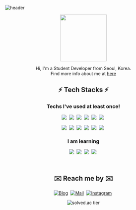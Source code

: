 ![header](https://capsule-render.vercel.app/api?type=waving&color=gradient&height=150&fontAlignY=30&section=header&text=Hello,&nbsp;Welcome!&fontSize=30&animation=twinkling)

<div align=center>

<img src="https://imgur.com/Y9HauqE.png" width="150"/>

Hi, I'm a Student Developer from Seoul, Korea.  
Find more info about me at [here](https://yxxshin.github.io/about/)
  
## ⚡️ Tech Stacks ⚡️
### Techs I've used at least once!  
<img src="https://img.shields.io/badge/C++-00599C?style=flat-square&logo=C%2B%2B&logoColor=white"/></a>&nbsp;
<img src="https://img.shields.io/badge/C-A8B9CC?style=flat-square&logo=C&logoColor=white"/></a>&nbsp;
<img src="https://img.shields.io/badge/JavaScript-F7DF1E?style=flat-square&logo=JavaScript&logoColor=white"/></a>&nbsp;
<img src="https://img.shields.io/badge/Python-3776AB?style=flat-square&logo=Python&logoColor=white"/></a>&nbsp;
<img src="https://img.shields.io/badge/R-276DC3?style=flat-square&logo=R&logoColor=white"/></a>&nbsp;
<img src="https://img.shields.io/badge/Matlab-0076A8?style=flat-square&logo=Mathworks&logoColor=white"/></a>&nbsp;

<img src="https://img.shields.io/badge/Node.js-339933?style=flat-square&logo=Node.js&logoColor=white"/></a>&nbsp;
<img src="https://img.shields.io/badge/MySQL-4479A1?style=flat-square&logo=MySQL&logoColor=white"/></a>&nbsp;
<img src="https://img.shields.io/badge/Amazon%20AWS-232F3E?style=flat-square&logo=Amazon%20AWS&logoColor=white"/></a>&nbsp;
<img src="https://img.shields.io/badge/Postman-FF6C37?style=flat-square&logo=Postman&logoColor=white"/></a>&nbsp;
<img src="https://img.shields.io/badge/VirtualBox-183A61?style=flat-square&logo=VirtualBox&logoColor=white"/></a>&nbsp;
<img src="https://img.shields.io/badge/Fusion%20360-0696D7?style=flat-square&logo=Autodesk&logoColor=white"/></a>&nbsp;

### I am learning
<img src="https://img.shields.io/badge/React-150458?style=flat-square&logo=pandas&logoColor=white"/></a>&nbsp;
<img src="https://img.shields.io/badge/React-61DAFB?style=flat-square&logo=React&logoColor=white"/></a>&nbsp;
<img src="https://img.shields.io/badge/HTML5-E34F26?style=flat-square&logo=HTML5&logoColor=white"/></a>&nbsp;
<img src="https://img.shields.io/badge/CSS3-1572B6?style=flat-square&logo=CSS3&logoColor=white"/></a>&nbsp;


</br>

## ✉️ Reach me by ✉️
[![Blog](https://img.shields.io/badge/My&nbsp;Blog-181717?style=flat-square&logo=GitHub&logoColor=white)](https://yxxshin.github.io/)&nbsp;
[![Mail](https://img.shields.io/badge/Email-005FF9?style=flat-square&logo=Mail.Ru&logoColor=white)](mailto:samshin3910@snu.ac.kr)&nbsp;
[![Instagram](https://img.shields.io/badge/Instagram-E4405F?style=flat-square&logo=Instagram&logoColor=white)](https://www.instagram.com/yxxshin0209/)&nbsp;




![solved.ac tier](http://mazassumnida.wtf/api/v2/generate_badge?boj=samshin3910)

</div>
